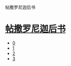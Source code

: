 ﻿




 帖撒罗尼迦后书



[](bible/../)
=============

[帖撒罗尼迦后书](bible/index.md)
====================


* [0](bible/2TH00.md)
* [1](bible/2TH01.md)
* [2](bible/2TH02.md)
* [3](bible/2TH03.md)

